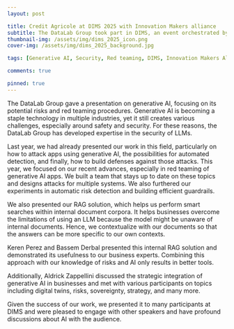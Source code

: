 ```yaml
---
layout: post

title: Credit Agricole at DIMS 2025 with Innovation Makers alliance
subtitle: The DataLab Group took part in DIMS, an event orchestrated by the Innovation Makers Alliance
thumbnail-img: /assets/img/dims_2025_icon.png
cover-img: /assets/img/dims_2025_background.jpg

tags: [Generative AI, Security, Red teaming, DIMS, Innovation Makers Alliance, RAG]

comments: true

pinned: true
---
```



The DataLab Group gave a presentation on generative AI, focusing on its potential risks and red teaming procedures. Generative AI is becoming a staple technology in multiple industries, yet it still creates various challenges, especially around safety and security. For these reasons, the DataLab Group has developed expertise in the security of LLMs.

Last year, we had already presented our work in this field, particularly on how to attack apps using generative AI, the possibilities for automated detection, and finally, how to build defenses against those attacks.
This year, we focused on our recent advances, especially in red teaming of generative AI apps. We built a team that stays up to date on these topics and designs attacks for multiple systems. We also furthered our experiments in automatic risk detection and building efficient guardrails.

We also presented our RAG solution, which helps us perform smart searches within internal document corpora. It helps businesses overcome the limitations of using an LLM because the model might be unaware of internal documents. Hence, we contextualize with our documents so that the answers can be more specific to our own contexts.

Keren Perez and Bassem Derbal presented this internal RAG solution and demonstrated its usefulness to our business experts. Combining this approach with our knowledge of risks and AI only results in better tools.

Additionally, Aldrick Zappellini discussed the strategic integration of generative AI in businesses and met with various participants on topics including digital twins, risks, sovereignty, strategy, and many more.

Given the success of our work, we presented it to many participants at DIMS and were pleased to engage with other speakers and have profound discussions about AI with the audience.


